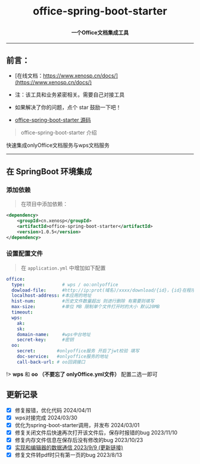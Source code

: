 
<h1 align="center" style="margin: 30px 0 30px; font-weight: bold;">office-spring-boot-starter</h1>
<h4 align="center">一个Office文档集成工具</h4>


---

## 前言： <!-- {docsify-ignore} -->
- [在线文档：https://www.xenosp.cn/docs/](https://www.xenosp.cn/docs/)

- 注：该工具和业务紧密相关。需要自己对接工具

-  如果解决了你的问题，点个 star 鼓励一下吧！
-  [office-spring-boot-starter 源码](https://gitee.com/th8664484/office-spring-boot-starter) 


> office-spring-boot-starter 介绍 <!-- {docsify-ignore} -->

快速集成onlyOffice文档服务与wps文档服务

-----------------------------------

## 在 SpringBoot 环境集成

### 添加依赖
> 在项目中添加依赖：
```xml
<dependency>
    <groupId>cn.xenosp</groupId>
    <artifactId>office-spring-boot-starter</artifactId>
    <version>1.0.5</version>
</dependency>
```

### 设置配置文件
> 在 `application.yml` 中增加如下配置
```yaml
office:
  type:              # wps / oo:onlyoffice
  dowload-file:      #http://ip:prot(域名)/xxxx/download/{id}，{id}在程序中动态拼接上的
  localhost-address: #本应用的地址
  hist-num:          #历史文件数量超出 则进行删除 有需要则填写
  max-size:          #单位 MB 限制单个文件打开时的大小 默认20MB
  timeout: 
  wps:
    ak: 
    sk: 
    domain-name:     #wps中台地址
    secret-key:      #密钥
  oo:
    secret:        #onlyoffice服务 开启了jwt校验 填写
    doc-service:   #onlyoffice服务的地址
    call-back-url: # oo回调接口
```

!> **wps** 和 **oo （不要忘了 onlyOffice.yml文件）** 配置二选一即可 

## 更新记录

- [x] 修复报错，优化代码 2024/04/11
- [x] wps对接完成 2024/03/30
- [x] 优化为spring-boot-starter调用，并发布 2024/03/01
- [x] 修复关闭文件后快速再次打开该文件后，保存时报错的bug 2023/11/10
- [x] 修复内存文件信息在保存后没有修改的bug 2023/10/23
- [x] [实现和编辑器的数据通信 2023/9/9 (更新链接)](https://blog.xenosp.cn/posts/87468caf/)
- [x] 修复文件转pdf时只有第一页的bug 2023/8/13